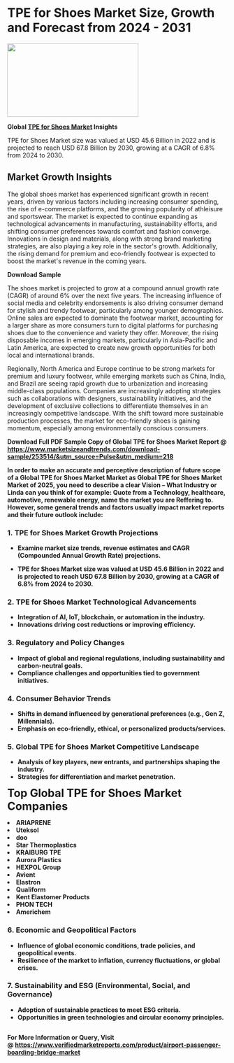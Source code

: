 <H1>TPE for Shoes Market Size, Growth and Forecast from 2024 - 2031</H1><img class="aligncenter size-medium wp-image-584254" src="https://thirdeyenews.in/wp-content/uploads/2024/09/Global-Market-Research-300x168.jpeg" alt="" width="300" height="168" /><p><strong>Global&nbsp;<a href="https://www.marketsizeandtrends.com/download-sample/253514/&amp;utm_source=Pulse&amp;utm_medium=218">TPE for Shoes Market</a> Insights</strong></p><p>TPE for Shoes Market size was valued at USD 45.6 Billion in 2022 and is projected to reach USD 67.8 Billion by 2030, growing at a CAGR of 6.8% from 2024 to 2030.</p><p><h2>Market Growth Insights</h2> <p>The global shoes market has experienced significant growth in recent years, driven by various factors including increasing consumer spending, the rise of e-commerce platforms, and the growing popularity of athleisure and sportswear. The market is expected to continue expanding as technological advancements in manufacturing, sustainability efforts, and shifting consumer preferences towards comfort and fashion converge. Innovations in design and materials, along with strong brand marketing strategies, are also playing a key role in the sector's growth. Additionally, the rising demand for premium and eco-friendly footwear is expected to boost the market's revenue in the coming years.</p> <p><strong>Download Sample</strong></p> <p>The shoes market is projected to grow at a compound annual growth rate (CAGR) of around 6% over the next five years. The increasing influence of social media and celebrity endorsements is also driving consumer demand for stylish and trendy footwear, particularly among younger demographics. Online sales are expected to dominate the footwear market, accounting for a larger share as more consumers turn to digital platforms for purchasing shoes due to the convenience and variety they offer. Moreover, the rising disposable incomes in emerging markets, particularly in Asia-Pacific and Latin America, are expected to create new growth opportunities for both local and international brands.</p> <p>Regionally, North America and Europe continue to be strong markets for premium and luxury footwear, while emerging markets such as China, India, and Brazil are seeing rapid growth due to urbanization and increasing middle-class populations. Companies are increasingly adopting strategies such as collaborations with designers, sustainability initiatives, and the development of exclusive collections to differentiate themselves in an increasingly competitive landscape. With the shift toward more sustainable production processes, the market for eco-friendly shoes is gaining momentum, especially among environmentally conscious consumers.</p> <p><strong></p><p><span class=""><strong>Download Full PDF Sample Copy of Global TPE for Shoes Market Report</strong> @ <a href="https://www.marketsizeandtrends.com/download-sample/253514/&amp;utm_source=Pulse&amp;utm_medium=218" target="_blank">https://www.marketsizeandtrends.com/download-sample/253514/&amp;utm_source=Pulse&amp;utm_medium=218</a></span></p><p>In order to make an accurate and perceptive description of future scope of a Global&nbsp;TPE for Shoes Market Market as Global&nbsp;TPE for Shoes Market Market of 2025, you need to describe a clear Vision &ndash; What Industry or Linda can you think of for example: Quote from a Technology, healthcare, automotive, renewable energy, name the market you are Reffering to. However, some general trends and factors usually impact market reports and their future outlook include:</p><h3>1.&nbsp;<strong>TPE for Shoes Market Growth Projections</strong></h3><ul><li>Examine market size trends, revenue estimates and CAGR (Compounded Annual Growth Rate) projections.</li><li><p>TPE for Shoes Market size was valued at USD 45.6 Billion in 2022 and is projected to reach USD 67.8 Billion by 2030, growing at a CAGR of 6.8% from 2024 to 2030.</p></li></ul><h3>2.&nbsp;<strong>TPE for Shoes Market Technological Advancements</strong></h3><ul><li>Integration of AI, IoT, blockchain, or automation in the industry.</li><li>Innovations driving cost reductions or improving efficiency.</li></ul><h3>3.&nbsp;<strong>Regulatory and Policy Changes</strong></h3><ul><li>Impact of global and regional regulations, including sustainability and carbon-neutral goals.</li><li>Compliance challenges and opportunities tied to government initiatives.</li></ul><h3>4.&nbsp;<strong>Consumer Behavior Trends</strong></h3><ul><li>Shifts in demand influenced by generational preferences (e.g., Gen Z, Millennials).</li><li>Emphasis on eco-friendly, ethical, or personalized products/services.</li></ul><h3>5.&nbsp;<strong>Global TPE for Shoes Market Competitive Landscape</strong></h3><ul><li>Analysis of key players, new entrants, and partnerships shaping the industry.</li><li>Strategies for differentiation and market penetration.</li></ul><p data-pm-slice="1 1 []"><span style="color: inherit; font-family: inherit; font-size: 25px;">Top Global TPE for Shoes Market Companies</span></p><div class="" data-test-id=""><p><li>ARIAPRENE</li><li> Uteksol</li><li> doo</li><li> Star Thermoplastics</li><li> KRAIBURG TPE</li><li> Aurora Plastics</li><li> HEXPOL Group</li><li> Avient</li><li> Elastron</li><li> Qualiform</li><li> Kent Elastomer Products</li><li> PHON TECH</li><li> Americhem</li></p></div><h3>6.&nbsp;<strong>Economic and Geopolitical Factors</strong></h3><ul><li>Influence of global economic conditions, trade policies, and geopolitical events.</li><li>Resilience of the market to inflation, currency fluctuations, or global crises.</li></ul><h3>7.&nbsp;<strong>Sustainability and ESG (Environmental, Social, and Governance)</strong></h3><ul><li>Adoption of sustainable practices to meet ESG criteria.</li><li>Opportunities in green technologies and circular economy principles.</li></ul><h2><strong style="font-size: 14px;">For More Information or Query, Visit @&nbsp;</strong><a style="background-color: #ffffff; font-size: 14px;" href="https://www.marketsizeandtrends.com/report/tpe-for-shoes-market/" target="_blank">https://www.verifiedmarketreports.com/product/airport-passenger-boarding-bridge-market</a></h2>
